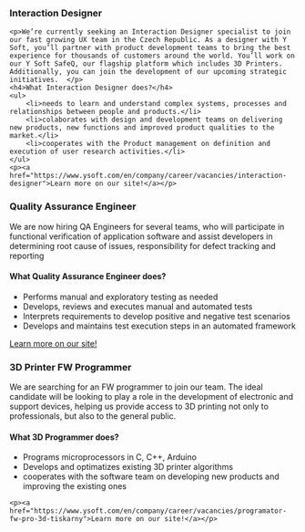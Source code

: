   

<div class="col-md-4">
    <h3>Interaction Designer</h3>

    <p>We’re currently seeking an Interaction Designer specialist to join our fast growing UX team in the Czech Republic. As a designer with Y Soft, you’ll partner with product development teams to bring the best experience for thousands of customers around the world. You’ll work on our Y Soft SafeQ, our flagship platform which includes 3D Printers. Additionally, you can join the development of our upcoming strategic initiatives.  </p>
    <h4>What Interaction Designer does?</h4>
    <ul>
        <li>needs to learn and understand complex systems, processes and relationships between people and products.</li>
        <li>colaborates with design and development teams on delivering new products, new functions and improved product qualities to the market.</li>
        <li>cooperates with the Product management on definition and execution of user research activities.</li>
    </ul>
    <p><a href="https://www.ysoft.com/en/company/career/vacancies/interaction-designer">Learn more on our site!</a></p>
</div>
<div class="col-md-4">
    <h3>Quality Assurance Engineer </h3>
    <p>We are now hiring QA Engineers for several teams, who will participate in functional verification of application software and assist developers in determining root cause of issues, responsibility for defect tracking and reporting</p>
    <h4>What Quality Assurance Engineer does?</h4>
    <ul>
        <li>Performs manual and exploratory testing as needed</li>
        <li>Develops, reviews and executes manual and automated tests</li>
        <li>Interprets requirements to develop positive and negative test scenarios</li>
        <li>Develops and maintains test execution steps in an automated framework</li>
    </ul>
    <p><a href="https://www.ysoft.com/en/company/career/vacancies/qa-engineer">Learn more on our site!</a></p>
</div>
<div class="col-md-4">
    <h3>3D Printer FW Programmer </h3>
    <p>We are searching for an FW programmer to join our team. The ideal candidate will be looking to play a role in the development of electronic and support devices, helping us provide access to 3D printing not only to professionals, but also to the general public.</p>
    <h4>What 3D Programmer does?</h4>
    <ul>
        <li>Programs microprocessors in C, C++, Arduino</li>
        <li>Develops and optimatizes existing 3D printer algorithms</li>
        <li>cooperates with the software team on developing new products and improving the existing ones</li>
    </ul>

    <p><a href="https://www.ysoft.com/en/company/career/vacancies/programator-fw-pro-3d-tiskarny">Learn more on our site!</a></p>
</div>